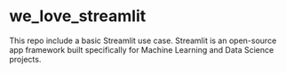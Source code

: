 # we_love_streamlit
This repo include a basic Streamlit use case. Streamlit is an open-source app framework built specifically for Machine Learning and Data Science projects.
